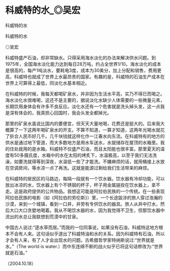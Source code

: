 # 科威特的水_◎吴宏

科威特的水

科威特的水

◎吴宏

科威特盛产石油，却非常缺水。只得采用海水淡化的办法来解决供水问题。到1975年，全国海水淡化能力达到每日28万吨，约占全世界1/10。海水淡化的成本是很高的，每产1吨淡水，要耗电3度，成本为30美分，加上分配和销售，费用更高，科威特也就成了世界上水最昂贵的国家。有趣的是，科威特的石油生产成本在世界上可算得上最低，同淡化水基本相近。

在科威特的时候，我每天都喝矿泉水，并非因为生活水平高，实乃不得已而喝之。海水淡化水很难喝，这还不是主要的，据说淡化水缺少人体需要的一些微量元素，长期饮用身体会有许多不良反应。淡化水还有一个危害就是洗头掉头发，这一点我是深有体会的，我真担心回国时，我会头发全都掉光。

那里的矿泉水虽说比国内的要便宜，但天天大量地喝，花费还是挺大的。后来我大概算了一下这两年喝矿泉水的开支。不算不知道，一算才知道，这两年光喝水就花了折合人民币好几千。几千块钱就这样化作一江春水向东流。在科威特有的地方的供水是通过地下管道，而大多数地方是用水车送水，水就储存在屋顶的水箱里。我的住处就用的是水箱。科威特不仅盛产石油，而且太阳能也很丰富。那里夏天的温度有50多摄氏度，水箱中的水在太阳的烤炙下，水温极高，以至于我们无法洗澡，如要洗就得等到深夜，水温低一些了才能洗。不嫌麻烦的话，就用桶接上水放在空调房间，等水凉一点了再洗。这就是能源过剩给我们生活带来的麻烦。

在科威特的居民区的马路边，每隔一段就有一个饮水器。饮水器有冷却功能，可以放出冰凉的水，饮水器上有个不锈钢的杯子，杯子用金属链拴在饮水器上，拿不走。这是政府提供的公共物品。我想这可能是阿拉伯民族的一个传统。在一些表现阿拉伯民族的电影（如《阿拉伯的劳伦斯》）里，一个长途跋涉的旅人穿过浩瀚的沙漠，来到一个城镇，看到一口井，井旁有专供饮水的器具。旅人从井中打水，然后大口大口贪婪地喝着。我从不喝饮水器的水，因为我觉得不卫生，但那饮水器中流出的水总让我联想到荒漠中的甘泉。

中国古人说过:“逐水草而居。”而我的一位同事说，如果没有石油，科威特这地方根本不会有人来。这句话似乎道出了科威特油和水的关系。因为科威特有石油，所以才会有人来，有了人才会出现水的问题。古希腊哲学家特纳斯说过:“世界就是水。”（The world is water.）而中东连绵不断的战火似乎已将这句话修改为:“世界就是石油。”

（2004.10.18）